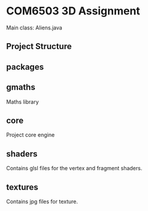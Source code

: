 # COM6503 3D Assignment

Main class: Aliens.java

## Project Structure


## packages


## gmaths
Maths library

## core
Project core engine

## shaders
Contains glsl files for the vertex and fragment shaders.

## textures
Contains jpg files for texture.

